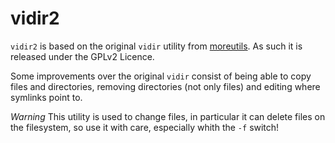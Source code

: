 vidir2
======

`vidir2` is based on the original `vidir` utility from
[moreutils](http://joeyh.name/code/moreutils/). As such it is released
under the GPLv2 Licence.

Some improvements over the original `vidir` consist of being able to copy
files and directories, removing directories (not only files) and editing
where symlinks point to.

*Warning* This utility is used to change files, in particular it can delete
files on the filesystem, so use it with care, especially whith the `-f`
switch!
